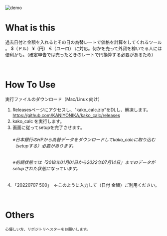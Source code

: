 ![demo](https://i.imgur.com/ZjUuwBx.gif)

# What is this
過去日付と金額を入れるとその日の為替レートで価格を計算をしてくれるツール 。 $（ドル） ¥（円） €（ユーロ） に対応。何かを売って外貨を稼いでる人には便利かも。（確定申告では売ったときのレートで円換算する必要があるため）

<BR>

# How To Use

実行ファイルのダウンロード（Mac/Linux 向け）
1. Releasesページにアクセスし、"kako_calc.zip"をDLし、解凍します。
https://github.com/KANIYONIKA/kako_calc/releases
2. kako_calc を実行します。
3. 画面に従ってsetupを完了させます。  
   ###### ※日本銀行のHPから為替データをダウンロードしてkako_calcに取り込む（setupする）必要があります。
   ###### ※初期状態では「2018年01月01日から2022年07月14日」までのデータがsetupされた状態になっています。
4. 「20220707 500」　<-このように入力して（日付 金額）ご利用ください。

<BR>

# Others
`心優しい方、リポジトリへスターをお願いします。`
